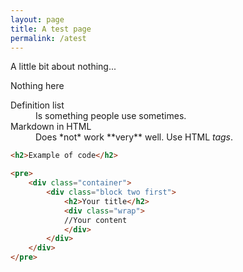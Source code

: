 ```yaml
---
layout: page
title: A test page
permalink: /atest
---
```

A little bit about nothing...

Nothing here

<style type="text/css"> .gist {height:500px; overflow:auto} </style>

<script src="https://gist.github.com/ojiofong/4b8bd2edce4644fa734634caaab3d222.js"></script>

<dl>
  <dt>Definition list</dt>
  <dd>Is something people use sometimes.</dd>

  <dt>Markdown in HTML</dt>
  <dd>Does *not* work **very** well. Use HTML <em>tags</em>.</dd>
</dl>

```html
<h2>Example of code</h2>

<pre>
    <div class="container">
        <div class="block two first">
            <h2>Your title</h2>
            <div class="wrap">
            //Your content
            </div>
        </div>
    </div>
</pre>
```
